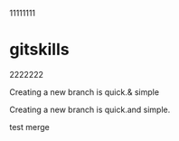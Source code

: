 11111111
# gitskills
2222222







Creating a new branch is quick.& simple

Creating a new branch is quick.and simple.

test merge
